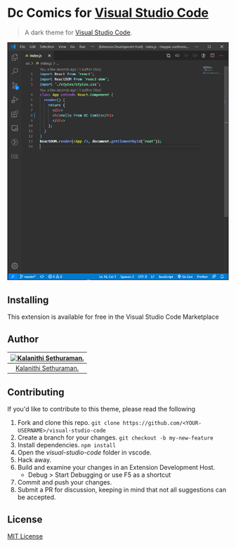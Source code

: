 # Dc Comics for [Visual Studio Code](http://code.visualstudio.com)

> A dark theme for [Visual Studio Code](http://code.visualstudio.com).

![Screenshot](./screenshot.png)

## Installing

This extension is available for free in the Visual Studio Code Marketplace  


## Author

[![Kalanithi Sethuraman.](https://kalanithi.dev/kalanithi.png)](https://github.com/IAmNithi) |
:---: |
[Kalanithi Sethuraman.](https://github.com/IAmNithi) |

## Contributing

If you'd like to contribute to this theme, please read the following

1. Fork and clone this repo. `git clone https://github.com/<YOUR-USERNAME>/visual-studio-code`
2. Create a branch for your changes. `git checkout -b my-new-feature`
3. Install dependencies. `npm install`
4. Open the *visual-studio-code* folder in vscode.
5. Hack away.
6. Build and examine your changes in an Extension Development Host.
    * Debug > Start Debugging or use F5 as a shortcut
7. Commit and push your changes.
8. Submit a PR for discussion, keeping in mind that not all suggestions can be accepted.

## License

[MIT License](./LICENSE)
